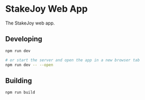 # StakeJoy Web App

The StakeJoy web app.


## Developing

```bash
npm run dev

# or start the server and open the app in a new browser tab
npm run dev -- --open
```


## Building

`npm run build`


